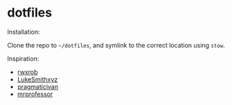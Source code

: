 # dotfiles

Installation:

Clone the repo to `~/dotfiles`, and symlink to the correct location using `stow`.

Inspiration:
- [rwxrob](https://github.com/rwxrob/dotfiles)
- [LukeSmithxyz](https://github.com/LukeSmithxyz/voidrice)
- [pragmaticivan](https://github.com/pragmaticivan/dotfiles)
- [mrprofessor](https://github.com/mrprofessor/dotfiles)
